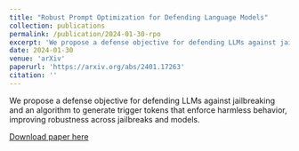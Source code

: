 ```yaml
---
title: "Robust Prompt Optimization for Defending Language Models"
collection: publications
permalink: /publication/2024-01-30-rpo
excerpt: 'We propose a defense objective for defending LLMs against jailbreaking and an algorithm to generate trigger tokens that enforce harmless behavior, improving robustness across jailbreaks and models.'
date: 2024-01-30
venue: 'arXiv'
paperurl: 'https://arxiv.org/abs/2401.17263'
citation: ''
---
```

We propose a defense objective for defending LLMs against jailbreaking and an algorithm to generate trigger tokens that enforce harmless behavior, improving robustness across jailbreaks and models.

[Download paper here](http://andyz245.github.io/files/rpo.pdf)